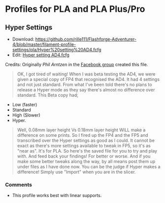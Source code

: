 # Profiles for PLA and PLA Plus/Pro

## Hyper Settings

* Download: https://github.com/rille111/Flashforge-Adventurer-4/blob/master/filament-profile-settings/pla/Hyper%20setting%20AD4.fcfg
* Edit: [Hyper setting AD4.fcfg](Hyper%20setting%20AD4.fcfg)

Credits: Originally *Phil Arntzen* in the [Facebook group](https://www.facebook.com/groups/913241999042183/permalink/1575807069452336) created this file.

> OK, I got tired of waiting!
When I was beta testing the AD4, we were given a special copy of FP4 that recognised the AD4. It had 4 settings and not just standard. From what I've been told there's no plans to release a Hyper mode as they say there's almost no difference over standard. This Beta copy had;
* Low (faster)
* Standard
* High (Slower)
* Hyper.
> Well, 0.08mm layer height Vs 0.18mm layer height WILL make a difference on some prints. So I fired up the FP4 and the FP5 and transcribed over the Hyper settings as good as I could. It cannot be exact as there's more settings available to tweak in FP5, so it's as "near as". It's for PLA. 
So here's the saved file for you to try and play with. And feed back your findings! For better or worse. And if you make some better tweaks along the way, by all means post them up under files as I have done now. You can be the judge if Hyper makes a difference!
Simply use "Import" when you are in the slicer.

### Comments

* This profile works best with linear supports.
